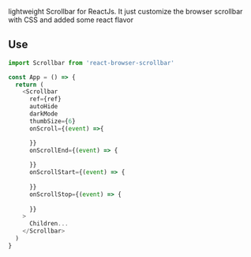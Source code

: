 lightweight Scrollbar for ReactJs. It just customize the browser scrollbar with CSS and added some react flavor

## Use

```js
import Scrollbar from 'react-browser-scrollbar'

const App = () => {
  return (
    <Scrollbar
      ref={ref}
      autoHide
      darkMode
      thumbSize={6}
      onScroll={(event) =>{

      }}
      onScrollEnd={(event) => {
        
      }}
      onScrollStart={(event) => {
        
      }}
      onScrollStop={(event) => {
        
      }}
    >
      Children...
    </Scrollbar>
  )
}

```